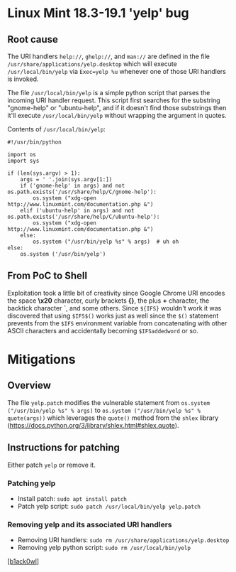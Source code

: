 # Linux Mint 18.3-19.1 'yelp' bug
## Root cause
The URI handlers `help://`, `ghelp://`, and `man://` are defined in the file `/usr/share/applications/yelp.desktop` which will execute `/usr/local/bin/yelp` via `Exec=yelp %u` whenever one of those URI handlers is invoked.

The file `/usr/local/bin/yelp` is a simple python script that parses the incoming URI handler request. This script first searches for the substring "gnome-help" or "ubuntu-help", and if it doesn't find those substrings then it'll execute `/usr/local/bin/yelp` without wrapping the argument in quotes.

Contents of `/usr/local/bin/yelp`:
```
#!/usr/bin/python

import os
import sys

if (len(sys.argv) > 1):
    args = ' '.join(sys.argv[1:])
    if ('gnome-help' in args) and not os.path.exists('/usr/share/help/C/gnome-help'):
        os.system ("xdg-open http://www.linuxmint.com/documentation.php &")
    elif ('ubuntu-help' in args) and not os.path.exists('/usr/share/help/C/ubuntu-help'):
        os.system ("xdg-open http://www.linuxmint.com/documentation.php &")
    else:
        os.system ("/usr/bin/yelp %s" % args)  # uh oh
else:
    os.system ('/usr/bin/yelp')
```

## From PoC to Shell

Exploitation took a little bit of creativity since Google Chrome URI encodes the space **\x20** character, curly brackets **{}**, the plus **+** character, the backtick character **\`**, and some others. Since `${IFS}` wouldn't work it was discovered that using `$IFS$()` works just as well since the `$()` statement prevents from the `$IFS` environment variable from concatenating with other ASCII characters and accidentally becoming `$IFSaddedword` or so.

# Mitigations
## Overview

The file `yelp.patch` modifies the vulnerable statement from `os.system ("/usr/bin/yelp %s" % args)` to `os.system ("/usr/bin/yelp %s" % quote(args))` which leverages the `quote()` method from the `shlex` library (https://docs.python.org/3/library/shlex.html#shlex.quote).

## Instructions for patching

Either patch `yelp` or remove it.

### Patching yelp

* Install patch: `sudo apt install patch`
* Patch yelp script: `sudo patch /usr/local/bin/yelp yelp.patch`

### Removing yelp and its associated URI handlers

* Removing URI handlers: `sudo rm /usr/share/applications/yelp.desktop`
* Removing yelp python script: `sudo rm /usr/local/bin/yelp`


[[b1ack0wl]](https://twitter.com/b1ack0wl)